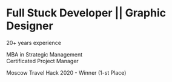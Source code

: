 # Full Stuck Developer || Graphic Designer  
  
20+ years experience  
  
MBA in Strategic Management  
Certificated Project Manager  
  
Moscow Travel Hack 2020 - Winner (1-st Place) 
